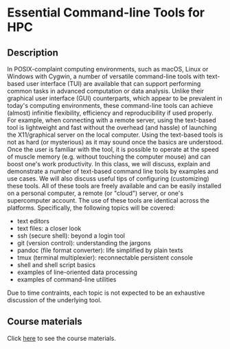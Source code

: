 # Essential Command-line Tools for HPC

## Description

In POSIX-complaint computing environments, such as macOS, Linux or Windows with
Cygwin, a number of versatile command-line tools with text-based user interface
(TUI) are available that can support performing common tasks in advanced
computation or data analysis.  Unlike their graphical user interface (GUI)
counterparts, which appear to be prevalent in today's computing environments,
these command-line tools can achieve (almost) infinitie flexibility, efficiency
and reproducibility if used properly.  For example, when connecting with a
remote server, using the text-based tool is lightweight and fast without the
overhead (and hassle) of launching the  X11/graphical server on the local
computer.  Using the text-based tools is not as hard (or mysterious) as it may
sound once the basics are understood.  Once the user is familiar with the tool,
it is possible to operate at the speed of muscle memory (e.g. without touching
the computer mouse) and can boost one's work productivity. In this class, we
will discuss, explain and demonstrate a number of text-based command line tools
by examples and use cases.  We will also discuss useful tips of configuring
(customizing) these tools.  All of these tools are freely available and can be
easily installed on a personal computer, a remote (or "cloud") server, or one's
supercomputer account.  The use of these tools are identical across the
platforms. Specifically, the following topics will be covered:

- text editors
- text files: a closer look
- ssh (secure shell): beyond a login tool
- git (version control): understanding the jargons
- pandoc (file format converter): life simplified by plain texts
- tmux (terminal multiplexier): reconnectable persistent console 
- shell and shell script basics
- examples of line-oriented data processing
- examples of command-line utilities

Due to time contraints, each topic is not expected to be an exhaustive
discussion of the underlying tool. 

## Course materials

Click [here](tut/index.md) to see the course materials.

